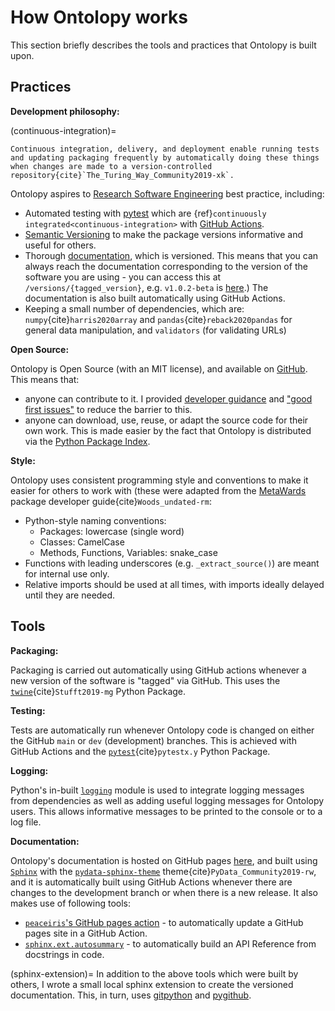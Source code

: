 # How Ontolopy works

This section briefly describes the tools and practices that Ontolopy is built upon.

[//]: # (TODO: cite everything, validators, semvar, twine pytest sphinx extensions)
[//]: # (TODO: add version link for Ontolopy)

## Practices
__Development philosophy:__

[//]: # (TODO: Aside: RSEing)

(continuous-integration)=
```{margin} Continuous Integration
Continuous integration, delivery, and deployment enable running tests and updating packaging frequently by automatically doing these things when changes are made to a version-controlled repository{cite}`The_Turing_Way_Community2019-xk`.
```

Ontolopy aspires to [Research Software Engineering](https://society-rse.org/) best practice, including:
 - Automated testing with [pytest](https://docs.pytest.org/en/stable/) which are {ref}`continuously integrated<continuous-integration>` with [GitHub Actions](https://github.com/features/actions).
 - [Semantic Versioning](https://semver.org/) to make the package versions informative and useful for others. 
 - Thorough [documentation](https://nataliethurlby.github.io/ontolopy), which is versioned. This means that you can always reach the documentation corresponding to the version of the software you are using - you can access this at `/versions/{tagged_version}`, e.g. `v1.0.2-beta` is [here](https://nataliethurlby.github.io/ontolopy/versions/1.0.2-beta/).) The documentation is also built automatically using GitHub Actions.
 - Keeping a small number of dependencies, which are: `numpy`{cite}`harris2020array` and `pandas`{cite}`reback2020pandas` for general data manipulation, and `validators` (for validating URLs) 

[//]: # (TODO: Aside about Open Source)

__Open Source:__

Ontolopy is Open Source (with an MIT license), and available on [GitHub](https://github.com/NatalieThurlby/ontolopy).
This means that:
- anyone can contribute to it. I provided [developer guidance](https://nataliethurlby.github.io/ontolopy/contents/develop.html#developer-guidance) and ["good first issues"](https://github.com/NatalieThurlby/ontolopy/labels/good%20first%20issue) to reduce the barrier to this.
- anyone can download, use, reuse, or adapt the source code for their own work. This is made easier by the fact that Ontolopy is distributed via the [Python Package Index](https://pypi.org/project/ontolopy/).

__Style:__

Ontolopy uses consistent programming style and conventions to make it easier for others to work with (these were adapted from the [MetaWards](https://metawards.org/) package developer guide{cite}`Woods_undated-rm`:
- Python-style naming conventions:
    - Packages: lowercase (single word)
    - Classes: CamelCase
    - Methods, Functions, Variables: snake_case
- Functions with leading underscores (e.g. `_extract_source()`)  are meant for internal use only.
- Relative imports should be used at all times, with imports ideally delayed until they are needed.

## Tools
[//]: # (TODO: Aside about Packaging? Where do I first say packaging?)

__Packaging:__

Packaging is carried out automatically using GitHub actions whenever a new version of the software is "tagged" via GitHub. 
This uses the [`twine`](https://twine.readthedocs.io/en/latest/){cite}`Stufft2019-mg` Python Package. 

__Testing:__

Tests are automatically run whenever Ontolopy code is changed on either the GitHub `main` or `dev` (development) branches. 
This is achieved with GitHub Actions and the [`pytest`](https://docs.pytest.org/){cite}`pytestx.y` Python Package.

__Logging:__

Python's in-built [`logging`](https://docs.python.org/3/library/logging.html) module is used to integrate logging messages from dependencies as well as adding useful logging messages for Ontolopy users.
This allows informative messages to be printed to the console or to a log file.

[//]: # (TODO: Aside: docstrings)
__Documentation:__

Ontolopy's documentation is hosted on GitHub pages [here](https://nataliethurlby.github.io/ontolopy/), and built using [`Sphinx`](https://www.sphinx-doc.org/) with the [`pydata-sphinx-theme`](https://pydata-sphinx-theme.readthedocs.io/) theme{cite}`PyData_Community2019-rw`, and it is automatically built using GitHub Actions whenever there are changes to the development branch or when there is a new release.
It also makes use of following tools:
- [`peaceiris`'s GitHub pages action](https://github.com/peaceiris/actions-gh-pages) - to automatically update a GitHub pages site in a GitHub Action.
- [`sphinx.ext.autosummary`](https://www.sphinx-doc.org/en/master/usage/extensions/autosummary.html) - to automatically build an API Reference from docstrings in code. 

(sphinx-extension)=
In addition to the above tools which were built by others, I wrote a small local sphinx extension to create the versioned documentation.
This, in turn, uses [gitpython](https://gitpython.readthedocs.io/) and [pygithub](https://pygithub.readthedocs.io/). 